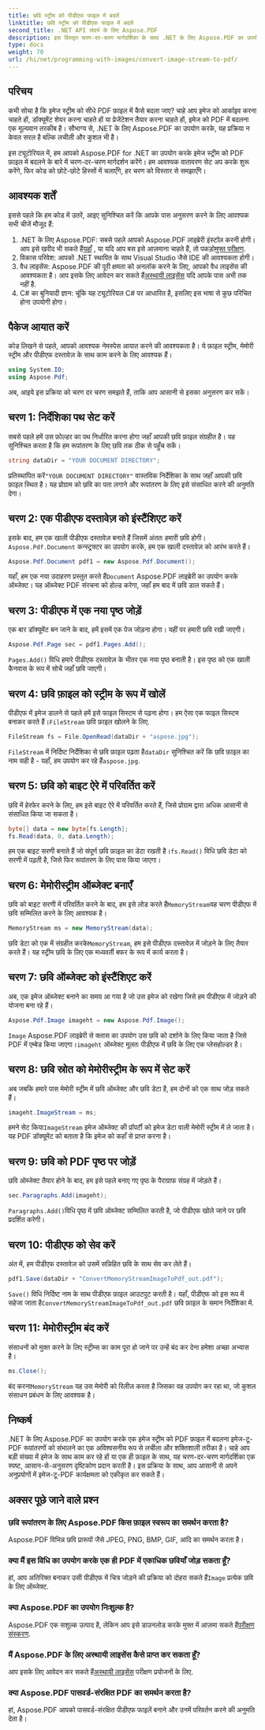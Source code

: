 ```yaml
---
title: छवि स्ट्रीम को पीडीएफ फाइल में बदलें
linktitle: छवि स्ट्रीम को पीडीएफ फाइल में बदलें
second_title: .NET API संदर्भ के लिए Aspose.PDF
description: इस विस्तृत चरण-दर-चरण मार्गदर्शिका के साथ .NET के लिए Aspose.PDF का उपयोग करके आसानी से एक छवि स्ट्रीम को PDF में बदलें। जानें कि छवि-से-PDF रूपांतरण को आसानी से कैसे संभालना है।
type: docs
weight: 70
url: /hi/net/programming-with-images/convert-image-stream-to-pdf/
---
```

## परिचय

कभी सोचा है कि इमेज स्ट्रीम को सीधे PDF फ़ाइल में कैसे बदला जाए? चाहे आप इमेज को आर्काइव करना चाहते हों, डॉक्यूमेंट शेयर करना चाहते हों या प्रेजेंटेशन तैयार करना चाहते हों, इमेज को PDF में बदलना एक मूल्यवान तरकीब है। सौभाग्य से, .NET के लिए Aspose.PDF का उपयोग करके, यह प्रक्रिया न केवल सरल है बल्कि लचीली और कुशल भी है।

इस ट्यूटोरियल में, हम आपको Aspose.PDF for .NET का उपयोग करके इमेज स्ट्रीम को PDF फ़ाइल में बदलने के बारे में चरण-दर-चरण मार्गदर्शन करेंगे। हम आवश्यक वातावरण सेट अप करके शुरू करेंगे, फिर कोड को छोटे-छोटे हिस्सों में चलाएँगे, हर चरण को विस्तार से समझाएँगे।

## आवश्यक शर्तें

इससे पहले कि हम कोड में उतरें, आइए सुनिश्चित करें कि आपके पास अनुसरण करने के लिए आवश्यक सभी चीजें मौजूद हैं:

1.  .NET के लिए Aspose.PDF: सबसे पहले आपको Aspose.PDF लाइब्रेरी इंस्टॉल करनी होगी। आप इसे खरीद भी सकते हैं[यहाँ](https://purchase.aspose.com/buy) , या यदि आप बस इसे आज़माना चाहते हैं, तो पकड़ो[मुफ्त परीक्षण](https://releases.aspose.com/pdf/net/).
2. विकास परिवेश: आपको .NET स्थापित के साथ Visual Studio जैसे IDE की आवश्यकता होगी।
3.  वैध लाइसेंस: Aspose.PDF की पूरी क्षमता को अनलॉक करने के लिए, आपको वैध लाइसेंस की आवश्यकता है। आप इसके लिए आवेदन कर सकते हैं[अस्थायी लाइसेंस](https://purchase.aspose.com/temporary-license/) यदि आपके पास अभी तक नहीं है.
4. C# का बुनियादी ज्ञान: चूंकि यह ट्यूटोरियल C# पर आधारित है, इसलिए इस भाषा से कुछ परिचित होना उपयोगी होगा।

## पैकेज आयात करें

कोड लिखने से पहले, आपको आवश्यक नेमस्पेस आयात करने की आवश्यकता है। ये फ़ाइल स्ट्रीम, मेमोरी स्ट्रीम और पीडीएफ दस्तावेज़ के साथ काम करने के लिए आवश्यक हैं।

```csharp
using System.IO;
using Aspose.Pdf;
```

अब, आइये इस प्रक्रिया को चरण दर चरण समझते हैं, ताकि आप आसानी से इसका अनुसरण कर सकें।

## चरण 1: निर्देशिका पथ सेट करें

सबसे पहले हमें उस फ़ोल्डर का पथ निर्धारित करना होगा जहाँ आपकी छवि फ़ाइल संग्रहीत है। यह सुनिश्चित करता है कि हम रूपांतरण के लिए छवि तक ठीक से पहुँच सकें।

```csharp
string dataDir = "YOUR DOCUMENT DIRECTORY";
```

 प्रतिस्थापित करें`"YOUR DOCUMENT DIRECTORY"` वास्तविक निर्देशिका के साथ जहाँ आपकी छवि फ़ाइल स्थित है। यह प्रोग्राम को छवि का पता लगाने और रूपांतरण के लिए इसे संसाधित करने की अनुमति देगा।

## चरण 2: एक पीडीएफ दस्तावेज़ को इंस्टैंशिएट करें

 इसके बाद, हम एक खाली पीडीएफ दस्तावेज़ बनाते हैं जिसमें अंततः हमारी छवि होगी।`Aspose.Pdf.Document` कन्स्ट्रक्टर का उपयोग करके, हम एक खाली दस्तावेज़ को आरंभ करते हैं।

```csharp
Aspose.Pdf.Document pdf1 = new Aspose.Pdf.Document();
```

 यहाँ, हम एक नया उदाहरण प्रस्तुत करते हैं`Document` Aspose.PDF लाइब्रेरी का उपयोग करके ऑब्जेक्ट। यह ऑब्जेक्ट PDF संरचना को होल्ड करेगा, जहाँ हम बाद में छवि डाल सकते हैं।

## चरण 3: पीडीएफ में एक नया पृष्ठ जोड़ें

एक बार डॉक्यूमेंट बन जाने के बाद, हमें इसमें एक पेज जोड़ना होगा। यहीं पर हमारी छवि रखी जाएगी।

```csharp
Aspose.Pdf.Page sec = pdf1.Pages.Add();
```

`Pages.Add()` विधि हमारे पीडीएफ दस्तावेज़ के भीतर एक नया पृष्ठ बनाती है। इस पृष्ठ को एक खाली कैनवास के रूप में सोचें जहाँ छवि जाएगी।

## चरण 4: छवि फ़ाइल को स्ट्रीम के रूप में खोलें

 पीडीएफ में इमेज डालने से पहले हमें इसे फाइल सिस्टम से पढ़ना होगा। हम ऐसा एक फाइल सिस्टम बनाकर करते हैं।`FileStream` छवि फ़ाइल खोलने के लिए.

```csharp
FileStream fs = File.OpenRead(dataDir + "aspose.jpg");
```

`FileStream` में निर्दिष्ट निर्देशिका से छवि फ़ाइल पढ़ता है`dataDir` सुनिश्चित करें कि छवि फ़ाइल का नाम सही है - यहाँ, हम उपयोग कर रहे हैं`aspose.jpg`.

## चरण 5: छवि को बाइट ऐरे में परिवर्तित करें

छवि में हेरफेर करने के लिए, हम इसे बाइट ऐरे में परिवर्तित करते हैं, जिसे प्रोग्राम द्वारा अधिक आसानी से संसाधित किया जा सकता है।

```csharp
byte[] data = new byte[fs.Length];
fs.Read(data, 0, data.Length);
```

 हम एक बाइट सरणी बनाते हैं जो संपूर्ण छवि फ़ाइल का डेटा रखती है।`fs.Read()` विधि छवि डेटा को सरणी में पढ़ती है, जिसे फिर रूपांतरण के लिए पास किया जाएगा।

## चरण 6: मेमोरीस्ट्रीम ऑब्जेक्ट बनाएँ

 छवि को बाइट सरणी में परिवर्तित करने के बाद, हम इसे लोड करते हैं`MemoryStream`यह चरण पीडीएफ में छवि सम्मिलित करने के लिए आवश्यक है।

```csharp
MemoryStream ms = new MemoryStream(data);
```

 छवि डेटा को एक में संग्रहीत करके`MemoryStream`, हम इसे पीडीएफ दस्तावेज़ में जोड़ने के लिए तैयार करते हैं। यह स्ट्रीम छवि के लिए एक मध्यवर्ती बफर के रूप में कार्य करता है।

## चरण 7: छवि ऑब्जेक्ट को इंस्टैंशिएट करें

अब, एक इमेज ऑब्जेक्ट बनाने का समय आ गया है जो उस इमेज को रखेगा जिसे हम पीडीएफ में जोड़ने की योजना बना रहे हैं।

```csharp
Aspose.Pdf.Image imageht = new Aspose.Pdf.Image();
```

`Image` Aspose.PDF लाइब्रेरी से क्लास का उपयोग उस छवि को दर्शाने के लिए किया जाता है जिसे PDF में एम्बेड किया जाएगा।`imageht` ऑब्जेक्ट मूलतः पीडीएफ में छवि के लिए एक प्लेसहोल्डर है।

## चरण 8: छवि स्रोत को मेमोरीस्ट्रीम के रूप में सेट करें

अब जबकि हमारे पास मेमोरी स्ट्रीम में छवि ऑब्जेक्ट और छवि डेटा है, हम दोनों को एक साथ जोड़ सकते हैं।

```csharp
imageht.ImageStream = ms;
```

 हमने सेट किया`ImageStream` इमेज ऑब्जेक्ट की प्रॉपर्टी को इमेज डेटा वाली मेमोरी स्ट्रीम में ले जाता है। यह PDF डॉक्यूमेंट को बताता है कि इमेज को कहाँ से प्राप्त करना है।

## चरण 9: छवि को PDF पृष्ठ पर जोड़ें

छवि ऑब्जेक्ट तैयार होने के बाद, हम इसे पहले बनाए गए पृष्ठ के पैराग्राफ संग्रह में जोड़ते हैं।

```csharp
sec.Paragraphs.Add(imageht);
```

`Paragraphs.Add()`विधि पृष्ठ में छवि ऑब्जेक्ट सम्मिलित करती है, जो पीडीएफ खोले जाने पर छवि प्रदर्शित करेगी।

## चरण 10: पीडीएफ को सेव करें

अंत में, हम पीडीएफ दस्तावेज़ को उसमें सन्निहित छवि के साथ सेव कर लेते हैं।

```csharp
pdf1.Save(dataDir + "ConvertMemoryStreamImageToPdf_out.pdf");
```

`Save()` विधि निर्दिष्ट नाम के साथ पीडीएफ फ़ाइल आउटपुट करती है। यहाँ, पीडीएफ को इस रूप में सहेजा जाता है`ConvertMemoryStreamImageToPdf_out.pdf` छवि फ़ाइल के समान निर्देशिका में.

## चरण 11: मेमोरीस्ट्रीम बंद करें

संसाधनों को मुक्त करने के लिए स्ट्रीम्स का काम पूरा हो जाने पर उन्हें बंद कर देना हमेशा अच्छा अभ्यास है।

```csharp
ms.Close();
```

बंद करना`MemoryStream` यह उस मेमोरी को रिलीज़ करता है जिसका वह उपयोग कर रहा था, जो कुशल संसाधन प्रबंधन के लिए आवश्यक है।

## निष्कर्ष

.NET के लिए Aspose.PDF का उपयोग करके एक इमेज स्ट्रीम को PDF फ़ाइल में बदलना इमेज-टू-PDF रूपांतरणों को संभालने का एक अविश्वसनीय रूप से लचीला और शक्तिशाली तरीका है। चाहे आप बड़ी संख्या में इमेज के साथ काम कर रहे हों या एक ही फ़ाइल के साथ, यह चरण-दर-चरण मार्गदर्शिका एक स्पष्ट, आसान-से-अनुसरण दृष्टिकोण प्रदान करती है। इस प्रक्रिया के साथ, आप आसानी से अपने अनुप्रयोगों में इमेज-टू-PDF कार्यक्षमता को एकीकृत कर सकते हैं।

## अक्सर पूछे जाने वाले प्रश्न

### छवि रूपांतरण के लिए Aspose.PDF किस फ़ाइल स्वरूप का समर्थन करता है?
Aspose.PDF विभिन्न छवि प्रारूपों जैसे JPEG, PNG, BMP, GIF, आदि का समर्थन करता है।

### क्या मैं इस विधि का उपयोग करके एक ही PDF में एकाधिक छवियाँ जोड़ सकता हूँ?
 हां, आप अतिरिक्त बनाकर उसी पीडीएफ में चित्र जोड़ने की प्रक्रिया को दोहरा सकते हैं`Image` प्रत्येक छवि के लिए ऑब्जेक्ट.

### क्या Aspose.PDF का उपयोग निःशुल्क है?
 Aspose.PDF एक सशुल्क उत्पाद है, लेकिन आप इसे डाउनलोड करके मुफ्त में आज़मा सकते हैं[परीक्षण संस्करण](https://releases.aspose.com/pdf/net/).

### मैं Aspose.PDF के लिए अस्थायी लाइसेंस कैसे प्राप्त कर सकता हूँ?
 आप इसके लिए आवेदन कर सकते हैं[अस्थायी लाइसेंस](https://purchase.aspose.com/temporary-license/) परीक्षण प्रयोजनों के लिए.

### क्या Aspose.PDF पासवर्ड-संरक्षित PDF का समर्थन करता है?
हां, Aspose.PDF आपको पासवर्ड-संरक्षित पीडीएफ फाइलें बनाने और उनमें परिवर्तन करने की अनुमति देता है।